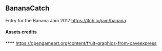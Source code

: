 ## BananaCatch

Entry for the Banana Jam 2017 https://itch.io/jam/banana

#### Assets credits

 **** https://opengameart.org/content/fruit-graphics-from-caveexpress



